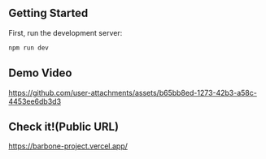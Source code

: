 
## Getting Started

First, run the development server:

```bash
npm run dev
```


## Demo Video

https://github.com/user-attachments/assets/b65bb8ed-1273-42b3-a58c-4453ee6db3d3


## Check it!(Public URL)

https://barbone-project.vercel.app/

